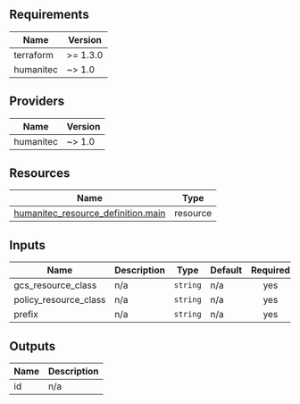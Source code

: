 <!-- BEGIN_TF_DOCS -->
## Requirements

| Name | Version |
|------|---------|
| terraform | >= 1.3.0 |
| humanitec | ~> 1.0 |

## Providers

| Name | Version |
|------|---------|
| humanitec | ~> 1.0 |

## Resources

| Name | Type |
|------|------|
| [humanitec_resource_definition.main](https://registry.terraform.io/providers/humanitec/humanitec/latest/docs/resources/resource_definition) | resource |

## Inputs

| Name | Description | Type | Default | Required |
|------|-------------|------|---------|:--------:|
| gcs\_resource\_class | n/a | `string` | n/a | yes |
| policy\_resource\_class | n/a | `string` | n/a | yes |
| prefix | n/a | `string` | n/a | yes |

## Outputs

| Name | Description |
|------|-------------|
| id | n/a |
<!-- END_TF_DOCS -->